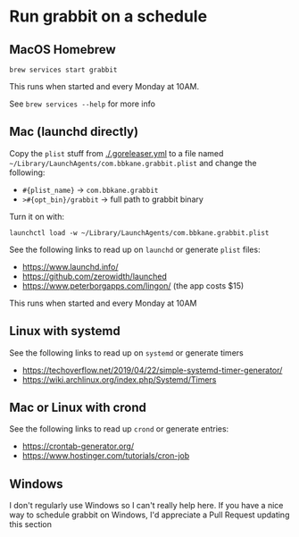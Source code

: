 # Run grabbit on a schedule

## MacOS Homebrew

```
brew services start grabbit
```

This runs when started and every Monday at 10AM.

See `brew services --help` for more info

## Mac (launchd directly)

Copy the `plist` stuff from [./.goreleaser.yml](./.goreleaser.yml) to a file named `~/Library/LaunchAgents/com.bbkane.grabbit.plist` and change the following:

- `#{plist_name}` -> `com.bbkane.grabbit`
- `>#{opt_bin}/grabbit` -> full path to grabbit binary

Turn it on with:

```
launchctl load -w ~/Library/LaunchAgents/com.bbkane.grabbit.plist
```

See the following links to read up on `launchd` or generate `plist` files:

- https://www.launchd.info/
- https://github.com/zerowidth/launched
- https://www.peterborgapps.com/lingon/ (the app costs $15)

This runs when started and every Monday at 10AM

## Linux with systemd

See the following links to read up on `systemd` or generate timers

- https://techoverflow.net/2019/04/22/simple-systemd-timer-generator/
- https://wiki.archlinux.org/index.php/Systemd/Timers

## Mac or Linux with crond

See the following links to read up `crond` or generate entries:

- https://crontab-generator.org/
- https://www.hostinger.com/tutorials/cron-job

## Windows

I don't regularly use Windows so I can't really help here. If you have a nice
way to schedule grabbit on Windows, I'd appreciate a Pull Request updating this
section
